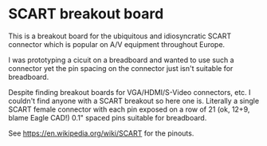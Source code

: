 # SCART breakout board

This is a breakout board for the ubiquitous and idiosyncratic SCART connector
which is popular on A/V equipment throughout Europe.

I was prototyping a cicuit on a breadboard and wanted to use such a connector
yet the pin spacing on the connector just isn't suitable for breadboard.

Despite finding breakout boards for VGA/HDMI/S-Video connectors, etc. I
couldn't find anyone with a SCART breakout so here one is. Literally a single
SCART female connector with each pin exposed on a row of 21 (ok, 12+9, blame
Eagle CAD!) 0.1" spaced pins suitable for breadboard.

See https://en.wikipedia.org/wiki/SCART for the pinouts.
